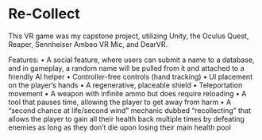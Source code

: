# Re-Collect
This VR game was my capstone project, utilizing Unity, the Oculus Quest, Reaper, Sennheiser Ambeo VR Mic, and DearVR.

Features:
• A social feature, where users can submit a name to a database, and in gameplay, a random name will be pulled from it and attached to a friendly AI helper
• Controller-free controls (hand tracking)
• UI placement on the player’s hands
• A regenerative, placeable shield
• Teleportation movement
• A weapon with infinite ammo but does require reloading
• A tool that pauses time, allowing the player to get away from harm
• A “second chance at life/second wind” mechanic dubbed “recollecting” that allows the player to gain all their health back multiple times by defeating enemies as long as they don’t die upon losing their main health pool
